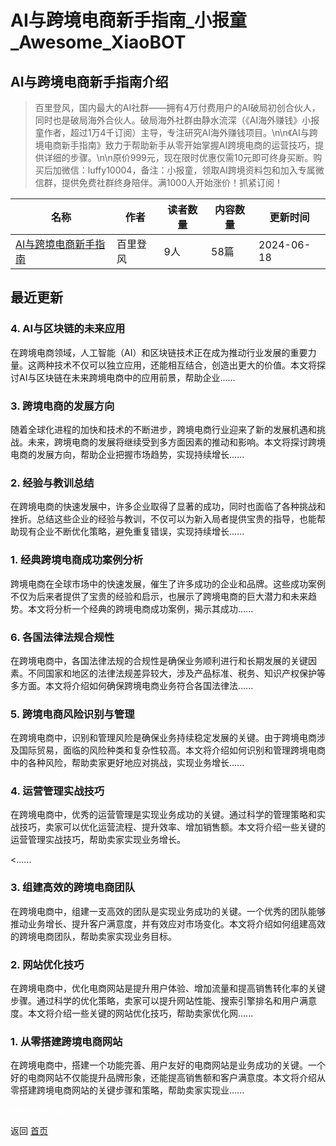 # AI与跨境电商新手指南_小报童_Awesome_XiaoBOT

## AI与跨境电商新手指南介绍
> 百里登风，国内最大的AI社群——拥有4万付费用户的AI破局初创合伙人，同时也是破局海外合伙人。破局海外社群由静水流深（《AI海外赚钱》小报童作者，超过1万4千订阅）主导，专注研究AI海外赚钱项目。\n\n《AI与跨境电商新手指南》致力于帮助新手从零开始掌握AI跨境电商的运营技巧，提供详细的步骤。\n\n原价999元，现在限时优惠仅需10元即可终身买断。购买后加微信：luffy10004，备注：小报童，领取AI跨境资料包和加入专属微信群，提供免费社群终身陪伴。满1000人开始涨价！抓紧订阅！  
  


|名称|作者|读者数量|内容数量|更新时间|
|---|---|---|---|---|
|[AI与跨境电商新手指南](https://xiaobot.net/p/2024100?refer=0b133df9-27dc-423b-8101-639049001c13)|百里登风|9人|58篇|2024-06-18|

## 最近更新
### 4\. AI与区块链的未来应用

在跨境电商领域，人工智能（AI）和区块链技术正在成为推动行业发展的重要力量。这两种技术不仅可以独立应用，还能相互结合，创造出更大的价值。本文将探讨AI与区块链在未来跨境电商中的应用前景，帮助企业......

### 3\. 跨境电商的发展方向

随着全球化进程的加快和技术的不断进步，跨境电商行业迎来了新的发展机遇和挑战。未来，跨境电商的发展将继续受到多方面因素的推动和影响。本文将探讨跨境电商的发展方向，帮助企业把握市场趋势，实现持续增长......

### 2\. 经验与教训总结

在跨境电商的快速发展中，许多企业取得了显著的成功，同时也面临了各种挑战和挫折。总结这些企业的经验与教训，不仅可以为新入局者提供宝贵的指导，也能帮助现有企业不断优化策略，避免重复错误，实现持续增长......

### 1\. 经典跨境电商成功案例分析

跨境电商在全球市场中的快速发展，催生了许多成功的企业和品牌。这些成功案例不仅为后来者提供了宝贵的经验和启示，也展示了跨境电商的巨大潜力和未来趋势。本文将分析一个经典的跨境电商成功案例，揭示其成功......

### 6\. 各国法律法规合规性

在跨境电商中，各国法律法规的合规性是确保业务顺利进行和长期发展的关键因素。不同国家和地区的法律法规差异较大，涉及产品标准、税务、知识产权保护等多方面。本文将介绍如何确保跨境电商业务符合各国法律法......

### 5\. 跨境电商风险识别与管理

在跨境电商中，识别和管理风险是确保业务持续稳定发展的关键。由于跨境电商涉及国际贸易，面临的风险种类和复杂性较高。本文将介绍如何识别和管理跨境电商中的各种风险，帮助卖家更好地应对挑战，实现业务增长......

### 4\. 运营管理实战技巧

在跨境电商中，优秀的运营管理是实现业务成功的关键。通过科学的管理策略和实战技巧，卖家可以优化运营流程、提升效率、增加销售额。本文将介绍一些关键的运营管理实战技巧，帮助卖家实现业务增长。

<......

### 3\. 组建高效的跨境电商团队

在跨境电商中，组建一支高效的团队是实现业务成功的关键。一个优秀的团队能够推动业务增长、提升客户满意度，并有效应对市场变化。本文将介绍如何组建高效的跨境电商团队，帮助卖家实现业务目标。

### 2\. 网站优化技巧

在跨境电商中，优化电商网站是提升用户体验、增加流量和提高销售转化率的关键步骤。通过科学的优化策略，卖家可以提升网站性能、搜索引擎排名和用户满意度。本文将介绍一些关键的网站优化技巧，帮助卖家优化网......

### 1\. 从零搭建跨境电商网站

在跨境电商中，搭建一个功能完善、用户友好的电商网站是业务成功的关键。一个好的电商网站不仅能提升品牌形象，还能提高销售额和客户满意度。本文将介绍从零搭建跨境电商网站的关键步骤和策略，帮助卖家实现业......


<a href="https://github.com/Reno9527/awesome-xiaobot" style="color: white; text-decoration: none;">awesome-xiaobot</a>

返回 [首页](../README.md)
